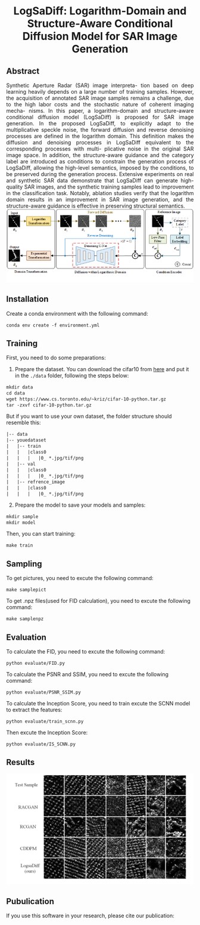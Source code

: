 # <div align="center">  LogSaDiff: Logarithm-Domain and Structure-Aware Conditional Diffusion Model for SAR Image Generation </div>

## Abstract

<div align="justify">
Synthetic Aperture Radar (SAR) image interpreta-
tion based on deep learning heavily depends on a large number
of training samples. However, the acquisition of annotated SAR
image samples remains a challenge, due to the high labor
costs and the stochastic nature of coherent imaging mecha-
nisms. In this paper, a logarithm-domain and structure-aware
conditional diffusion model (LogSaDiff) is proposed for SAR
image generation. In the proposed LogSaDiff, to explicitly adapt
to the multiplicative speckle noise, the forward diffusion and
reverse denoising processes are defined in the logarithm domain.
This definition makes the diffusion and denoising processes in
LogSaDiff equivalent to the corresponding processes with multi-
plicative noise in the original SAR image space. In addition, the
structure-aware guidance and the category label are introduced
as conditions to constrain the generation process of LogSaDiff,
allowing the high-level semantics, imposed by the conditions, to be
preserved during the generation process. Extensive experiments
on real and synthetic SAR data demonstrate that LogSaDiff can
generate high-quality SAR images, and the synthetic training
samples lead to improvement in the classification task. Notably,
ablation studies verify that the logarithm domain results in an
improvement in SAR image generation, and the structure-aware
guidance is effective in preserving structural semantics.
</div>

<div align="center">
 <img src="/Framework.png" alt="Framework of the LogSaDiff. To explicitly adapt to the intrinsic characteristics of SAR images, LogSaDiff is defined in the logarithm domain, and
its generation process is constrained by the structure-aware guidance to preserve high-level semantics from the reference image and category label."/>
</div>
</div>

## Installation

Create a conda environment with the following command:

```
conda env create -f environment.yml
```

## Training

First, you need to do some preparations:

1. Prepare the dataset. You can download the cifar10 from [here](https://www.cs.toronto.edu/~kriz/cifar-10-python.tar.gz) and put it in the `./data` folder, following the steps below:

```
mkdir data
cd data
wget https://www.cs.toronto.edu/~kriz/cifar-10-python.tar.gz
tar -zxvf cifar-10-python.tar.gz
```

But if you want to use your own dataset, the folder structure should resemble this:

~~~
|-- data
|-- youedataset
|   |-- train
|   |   |class0
|   |   |   |0_ *.jpg/tif/png
|   |-- val
|   |   |class0
|   |   |   |0_ *.jpg/tif/png
|   |-- refrence_image
|   |   |class0
|   |   |   |0_ *.jpg/tif/png
~~~

2. Prepare the  model to save your models and samples:

```
mkdir sample
mkdir model
```

Then, you can start training:

```
make train
```

## Sampling

To get pictures, you need to excute the following command:

```
make samplepict
```

To get .npz files(used for FID calculation), you need to excute the following command:

```
make samplenpz
```

## Evaluation

To calculate the FID, you need to excute the following command:

```
python evaluate/FID.py
```

To calculate the PSNR and SSIM, you need to excute the following command:

```
python evaluate/PSNR_SSIM.py
```

To calculate the Inception Score, you need to train excute the SCNN model to extract the features:

```
python evaluate/train_scnn.py
```

Then excute the Inception Score:

```
python evaluate/IS_SCNN.py
```

## Results

<div align="center">
 <img src="/Visualization.png" alt="Visualization of the generated samples on Orchard data. The first row
shows real samples, randomly selected from the test set for each class. "/>
</div>



## Pubulication

If you use this software in your research, please cite our publication:

```

```